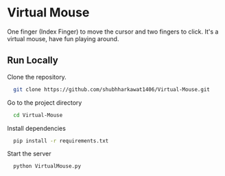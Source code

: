 
# Virtual Mouse

One finger (Index Finger) to move the cursor and two fingers to click. 
It's a virtual mouse, have fun playing around. 




## Run Locally

Clone the repository.

```bash
  git clone https://github.com/shubhharkawat1406/Virtual-Mouse.git
```

Go to the project directory

```bash
  cd Virtual-Mouse
```

Install dependencies

```bash
  pip install -r requirements.txt
```

Start the server

```bash
  python VirtualMouse.py
```

